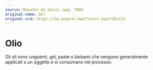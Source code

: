 ```yaml
---
source: Manuale di Gioco, pag. TODO
original-name: Oil
original-srd: https://2e.aonprd.com/Traits.aspx?ID=121
---
```


# Olio

Gli oli sono unguenti, gel, paste o balsami che vengono generalmente applicati a
un oggetto e si consumano nel processo.
